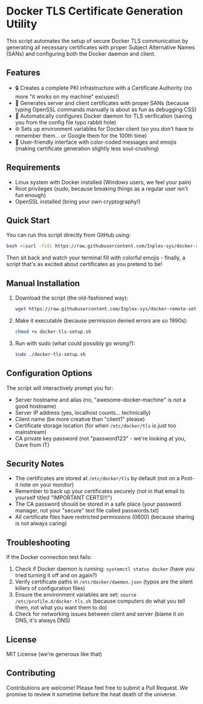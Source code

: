 # Docker TLS Certificate Generation Utility

This script automates the setup of secure Docker TLS communication by generating all necessary certificates with proper Subject Alternative Names (SANs) and configuring both the Docker daemon and client.

## Features

- 🔒 Creates a complete PKI infrastructure with a Certificate Authority (no more "it works on my machine" excuses!)
- 🔐 Generates server and client certificates with proper SANs (because typing OpenSSL commands manually is about as fun as debugging CSS)
- 🚀 Automatically configures Docker daemon for TLS verification (saving you from the config file typo rabbit hole)
- 🌐 Sets up environment variables for Docker client (so you don't have to remember them... or Google them for the 100th time)
- 🎨 User-friendly interface with color-coded messages and emojis (making certificate generation slightly less soul-crushing)

## Requirements

- Linux system with Docker installed (Windows users, we feel your pain)
- Root privileges (sudo, because breaking things as a regular user isn't fun enough)
- OpenSSL installed (bring your own cryptography!)

## Quick Start

You can run this script directly from GitHub using:

```bash
bash <(curl -fsSL https://raw.githubusercontent.com/Inplex-sys/docker-remote-setup/main/docker-tls-setup.sh)
```

Then sit back and watch your terminal fill with colorful emojis - finally, a script that's as excited about certificates as you pretend to be!

## Manual Installation

1. Download the script (the old-fashioned way):
   ```bash
   wget https://raw.githubusercontent.com/Inplex-sys/docker-remote-setup/main/docker-tls-setup.sh
   ```

2. Make it executable (because permission denied errors are so 1990s):
   ```bash
   chmod +x docker-tls-setup.sh
   ```

3. Run with sudo (what could possibly go wrong?):
   ```bash
   sudo ./docker-tls-setup.sh
   ```

## Configuration Options

The script will interactively prompt you for:
- Server hostname and alias (no, "awesome-docker-machine" is not a good hostname)
- Server IP address (yes, localhost counts... technically)
- Client name (be more creative than "client1" please)
- Certificate storage location (for when `/etc/docker/tls` is just too mainstream)
- CA private key password (not "password123" - we're looking at you, Dave from IT)

## Security Notes

- The certificates are stored at `/etc/docker/tls` by default (not on a Post-it note on your monitor)
- Remember to back up your certificates securely (not in that email to yourself titled "IMPORTANT CERTS!!!")
- The CA password should be stored in a safe place (your password manager, not your "secure" text file called passwords.txt)
- All certificate files have restricted permissions (0600) (because sharing is not always caring)

## Troubleshooting

If the Docker connection test fails:
1. Check if Docker daemon is running: `systemctl status docker` (have you tried turning it off and on again?)
2. Verify certificate paths in `/etc/docker/daemon.json` (typos are the silent killers of configuration files)
3. Ensure the environment variables are set: `source /etc/profile.d/docker-tls.sh` (because computers do what you tell them, not what you want them to do)
4. Check for networking issues between client and server (blame it on DNS, it's always DNS)

## License

MIT License (we're generous like that)

## Contributing

Contributions are welcome! Please feel free to submit a Pull Request. We promise to review it sometime before the heat death of the universe.
